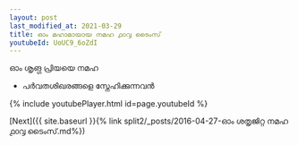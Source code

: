 ```yaml
---
layout: post
last_modified_at: 2021-03-29
title: ഓം മഹാമായായ നമഹ ൧൦൮ ടൈംസ്
youtubeId: UoUC9_6oZdI
---
```

 
 
 ഓം ശൃങ്ഗ പ്രിയയെ നമഹ 
 
 -  പർവതശിഖരങ്ങളെ സ്നേഹിക്കുന്നവൻ 
 
  
 
  
 
 
 
 
 
 


{% include youtubePlayer.html id=page.youtubeId %}
 
[Next]({{ site.baseurl }}{% link  split2/_posts/2016-04-27-ഓം ശതൃജിറ്റ നമഹ ൧൦൮ ടൈംസ്.md%})
 
